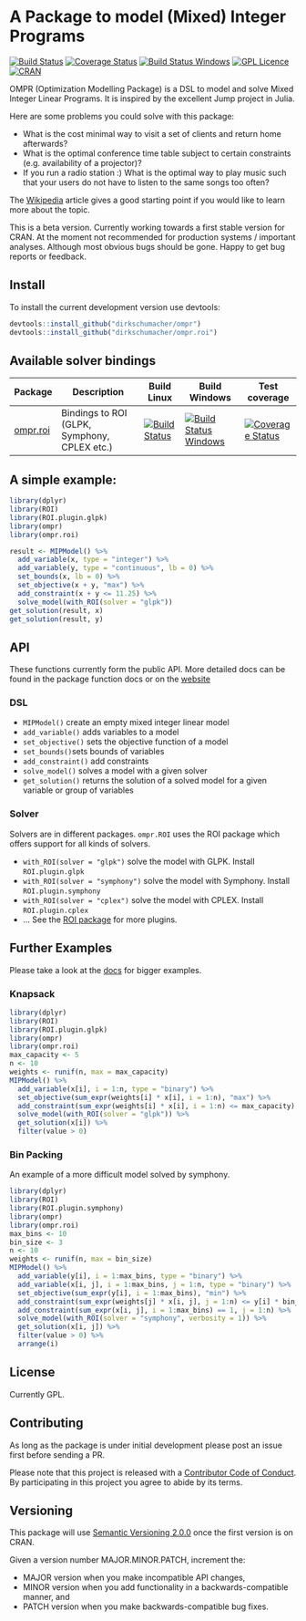 # A Package to model (Mixed) Integer Programs

[![Build Status](https://travis-ci.org/dirkschumacher/ompr.svg?branch=master)](https://travis-ci.org/dirkschumacher/ompr)
[![Coverage Status](https://coveralls.io/repos/github/dirkschumacher/ompr/badge.svg?branch=master)](https://coveralls.io/github/dirkschumacher/ompr?branch=master)
[![Build Status Windows](https://ci.appveyor.com/api/projects/status/github/dirkschumacher/ompr?branch=master&svg=true)](https://ci.appveyor.com/project/dirkschumacher/ompr)
[![GPL Licence](https://badges.frapsoft.com/os/gpl/gpl.svg?v=103)](https://opensource.org/licenses/GPL-3.0/)  
[![CRAN](http://www.r-pkg.org/badges/version/ompr)](http://www.r-pkg.org/badges/version/ompr)

OMPR (Optimization Modelling Package) is a DSL to model and solve Mixed Integer Linear Programs. It is inspired by the excellent Jump project in Julia.

Here are some problems you could solve with this package:
  * What is the cost minimal way to visit a set of clients and return home afterwards?
  * What is the optimal conference time table subject to certain constraints (e.g. availability of a projector)?
  * If you run a radio station :) What is the optimal way to play music such that your users do not have to listen to the same songs too often?
  
The [Wikipedia](https://en.wikipedia.org/wiki/Integer_programming) article gives a good starting point if you would like to learn more about the topic.

This is a beta version. Currently working towards a first stable version for CRAN. At the moment not recommended for production systems / important analyses. Although most obvious bugs should be gone. Happy to get bug reports or feedback. 

## Install

To install the current development version use devtools:

```R 
devtools::install_github("dirkschumacher/ompr")
devtools::install_github("dirkschumacher/ompr.roi")
```

## Available solver bindings

Package | Description | Build Linux | Build Windows | Test coverage
--- | --- | --- | --- | --- 
[ompr.roi](https://github.com/dirkschumacher/ompr.roi) | Bindings to ROI (GLPK, Symphony, CPLEX etc.) | [![Build Status](https://travis-ci.org/dirkschumacher/ompr.roi.svg?branch=master)](https://travis-ci.org/dirkschumacher/ompr.roi) | [![Build Status Windows](https://ci.appveyor.com/api/projects/status/github/dirkschumacher/ompr.roi?branch=master&svg=true)](https://ci.appveyor.com/project/dirkschumacher/ompr.roi) | [![Coverage Status](https://coveralls.io/repos/github/dirkschumacher/ompr.roi/badge.svg?branch=master)](https://coveralls.io/github/dirkschumacher/ompr.roi?branch=master)


## A simple example:

```R
library(dplyr)
library(ROI)
library(ROI.plugin.glpk)
library(ompr)
library(ompr.roi)

result <- MIPModel() %>%
  add_variable(x, type = "integer") %>%
  add_variable(y, type = "continuous", lb = 0) %>%
  set_bounds(x, lb = 0) %>%
  set_objective(x + y, "max") %>%
  add_constraint(x + y <= 11.25) %>%
  solve_model(with_ROI(solver = "glpk")) 
get_solution(result, x)
get_solution(result, y)
```

## API

These functions currently form the public API. More detailed docs can be found in the package function docs or on the [website](https://dirkschumacher.github.io/ompr)

### DSL
* `MIPModel()` create an empty mixed integer linear model
* `add_variable()` adds variables to a model
* `set_objective()` sets the objective function of a model
* `set_bounds()`sets bounds of variables
* `add_constraint()` add constraints
* `solve_model()` solves a model with a given solver
* `get_solution()` returns the solution of a solved model for a given variable or group of variables

### Solver

Solvers are in different packages. `ompr.ROI` uses the ROI package which offers support for all kinds of solvers.

* `with_ROI(solver = "glpk")` solve the model with GLPK. Install `ROI.plugin.glpk`
* `with_ROI(solver = "symphony")` solve the model with Symphony. Install `ROI.plugin.symphony`
* `with_ROI(solver = "cplex")` solve the model with CPLEX. Install `ROI.plugin.cplex`
* ... See the [ROI package](https://CRAN.R-project.org/package=ROI) for more plugins.

 
## Further Examples

Please take a look at the [docs](https://dirkschumacher.github.io/ompr/articles/index.html) for bigger examples.

### Knapsack

```R
library(dplyr)
library(ROI)
library(ROI.plugin.glpk)
library(ompr)
library(ompr.roi)
max_capacity <- 5
n <- 10
weights <- runif(n, max = max_capacity)
MIPModel() %>%
  add_variable(x[i], i = 1:n, type = "binary") %>%
  set_objective(sum_expr(weights[i] * x[i], i = 1:n), "max") %>%
  add_constraint(sum_expr(weights[i] * x[i], i = 1:n) <= max_capacity) %>%
  solve_model(with_ROI(solver = "glpk")) %>% 
  get_solution(x[i]) %>% 
  filter(value > 0)
```

### Bin Packing
An example of a more difficult model solved by symphony.

```R
library(dplyr)
library(ROI)
library(ROI.plugin.symphony)
library(ompr)
library(ompr.roi)
max_bins <- 10
bin_size <- 3
n <- 10
weights <- runif(n, max = bin_size)
MIPModel() %>%
  add_variable(y[i], i = 1:max_bins, type = "binary") %>%
  add_variable(x[i, j], i = 1:max_bins, j = 1:n, type = "binary") %>%
  set_objective(sum_expr(y[i], i = 1:max_bins), "min") %>%
  add_constraint(sum_expr(weights[j] * x[i, j], j = 1:n) <= y[i] * bin_size, i = 1:max_bins) %>%
  add_constraint(sum_expr(x[i, j], i = 1:max_bins) == 1, j = 1:n) %>%
  solve_model(with_ROI(solver = "symphony", verbosity = 1)) %>% 
  get_solution(x[i, j]) %>%
  filter(value > 0) %>%
  arrange(i)
```

## License

Currently GPL.

## Contributing

As long as the package is under initial development please post an issue first before sending a PR.

Please note that this project is released with a [Contributor Code of Conduct](CONDUCT.md). By participating in this project you agree to abide by its terms.


## Versioning

This package will use [Semantic Versioning 2.0.0](http://semver.org/) once the first version is on CRAN.

Given a version number MAJOR.MINOR.PATCH, increment the:

* MAJOR version when you make incompatible API changes,
* MINOR version when you add functionality in a backwards-compatible manner, and
* PATCH version when you make backwards-compatible bug fixes.

